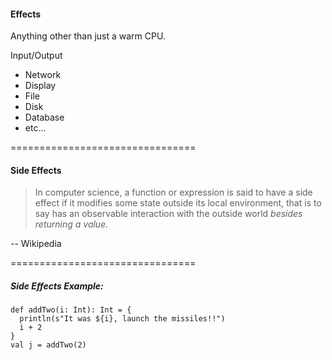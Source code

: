 #### Effects

Anything other than just a warm CPU.

Input/Output <!-- .element: class="fragment" data-fragment-index="1" -->
 - Network  <!-- .element: class="fragment" data-fragment-index="2" -->
 - Display  <!-- .element: class="fragment" data-fragment-index="3" -->
 - File  <!-- .element: class="fragment" data-fragment-index="4" -->
 - Disk  <!-- .element: class="fragment" data-fragment-index="5" -->
 - Database  <!-- .element: class="fragment" data-fragment-index="6" -->
 - etc...  <!-- .element: class="fragment" data-fragment-index="7" -->


================================

#### Side Effects

> In computer science, a function or expression is said to have a side effect if it modifies some state outside its local environment, that is to say has an observable interaction with the outside world *besides returning a value.*

-- Wikipedia

================================

##### Side Effects Example:

```tut
def addTwo(i: Int): Int = {
  println(s"It was ${i}, launch the missiles!!")
  i + 2
}
val j = addTwo(2)
```
